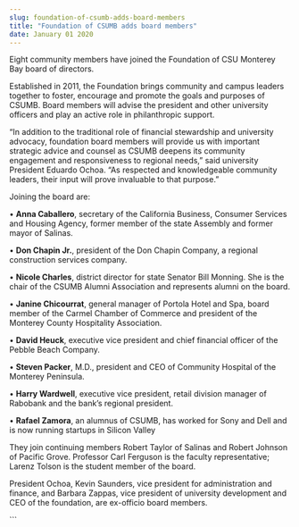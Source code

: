 ```yaml
---
slug: foundation-of-csumb-adds-board-members
title: "Foundation of CSUMB adds board members"
date: January 01 2020
---
```


 
<p>
  Eight community members have joined the Foundation of CSU Monterey Bay board
  of directors.
</p>
<p>
  Established in 2011, the Foundation brings community and campus leaders
  together to foster, encourage and promote the goals and purposes of CSUMB.
  Board members will advise the president and other university officers and play
  an active role in philanthropic support.
</p>
<p>
  “In addition to the traditional role of financial stewardship and university
  advocacy, foundation board members will provide us with important strategic
  advice and counsel as CSUMB deepens its community engagement and
  responsiveness to regional needs,” said university President Eduardo Ochoa.
  “As respected and knowledgeable community leaders, their input will prove
  invaluable to that purpose.”
</p>
<p>Joining the board are:</p>
<p>
  • <strong>Anna Caballero</strong>, secretary of the California Business,
  Consumer Services and Housing Agency, former member of the state Assembly and
  former mayor of Salinas.
</p>
<p>
  • <strong>Don Chapin Jr.</strong>, president of the Don Chapin Company, a
  regional construction services company.
</p>
<p>
  • <strong>Nicole Charles</strong>, district director for state Senator Bill
  Monning. She is the chair of the CSUMB Alumni Association and represents
  alumni on the board.
</p>
<p>
  • <strong>Janine Chicourrat</strong>, general manager of Portola Hotel and
  Spa, board member of the Carmel Chamber of Commerce and president of the
  Monterey County Hospitality Association.
</p>
<p>
  • <strong>David Heuck</strong>, executive vice president and chief financial
  officer of the Pebble Beach Company.
</p>
<p>
  • <strong>Steven Packer</strong>, M.D., president and CEO of Community
  Hospital of the Monterey Peninsula.
</p>
<p>
  • <strong>Harry Wardwell</strong>, executive vice president, retail division
  manager of Rabobank and the bank’s regional president.
</p>
<p>
  • <strong>Rafael Zamora</strong>, an alumnus of CSUMB, has worked for Sony and
  Dell and is now running startups in Silicon Valley
</p>
<p>
  They join continuing members Robert Taylor of Salinas and Robert Johnson of
  Pacific Grove. Professor Carl Ferguson is the faculty representative; Larenz
  Tolson is the student member of the board.
</p>
<p>
  President Ochoa, Kevin Saunders, vice president for administration and
  finance, and Barbara Zappas, vice president of university development and CEO
  of the foundation, are ex-officio board members.
</p>
<p></p>
```
